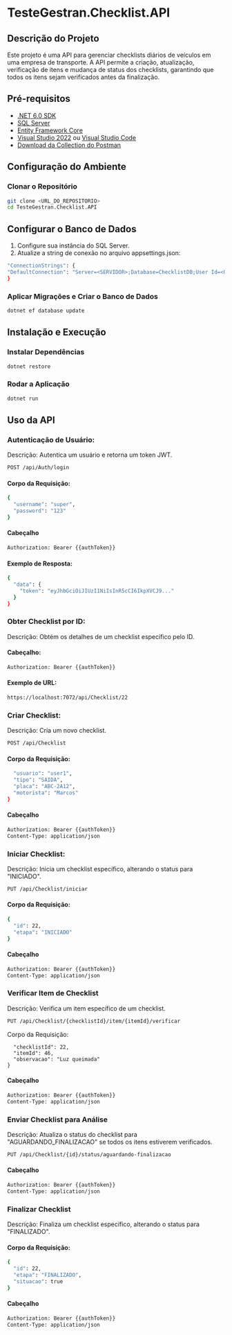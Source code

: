 # TesteGestran.Checklist.API

## Descrição do Projeto
Este projeto é uma API para gerenciar checklists diários de veículos em uma empresa de transporte. A API permite a criação, atualização, verificação de itens e mudança de status dos checklists, garantindo que todos os itens sejam verificados antes da finalização.

## Pré-requisitos
- [.NET 6.0 SDK](https://dotnet.microsoft.com/download/dotnet/6.0)
- [SQL Server](https://www.microsoft.com/en-us/sql-server/sql-server-downloads)
- [Entity Framework Core](https://docs.microsoft.com/en-us/ef/core/)
- [Visual Studio 2022](https://visualstudio.microsoft.com/vs/) ou [Visual Studio Code](https://code.visualstudio.com/)
- [Download da Collection do Postman](https://we.tl/t-tDmKcFQdgK)

## Configuração do Ambiente

### Clonar o Repositório
```bash
git clone <URL_DO_REPOSITORIO>
cd TesteGestran.Checklist.API
```

## Configurar o Banco de Dados
  1. Configure sua instância do SQL Server.
  2. Atualize a string de conexão no arquivo appsettings.json:
  ```bash
  "ConnectionStrings": {
  "DefaultConnection": "Server=<SERVIDOR>;Database=ChecklistDB;User Id=<USUARIO>;Password=<SENHA>;"
  }
  ```

### Aplicar Migrações e Criar o Banco de Dados

```bash
dotnet ef database update
```

## Instalação e Execução
### Instalar Dependências

```bash
dotnet restore
```
### Rodar a Aplicação

```bash
dotnet run
```

## Uso da API

### Autenticação de Usuário:
Descrição: Autentica um usuário e retorna um token JWT.
```bash
POST /api/Auth/login
```

#### Corpo da Requisição:

```bash
{
  "username": "super",
  "password": "123"
}
```

#### Cabeçalho
```bash
Authorization: Bearer {{authToken}}
```
#### Exemplo de Resposta:

```bash
{
  "data": {
    "token": "eyJhbGciOiJIUzI1NiIsInR5cCI6IkpXVCJ9..."
  }
}
```

### Obter Checklist por ID:
Descrição: Obtém os detalhes de um checklist específico pelo ID.

#### Cabeçalho:
```bash
Authorization: Bearer {{authToken}}
```

#### Exemplo de URL:
```bash
https://localhost:7072/api/Checklist/22
```

### Criar Checklist:
Descrição: Cria um novo checklist.

```bash
POST /api/Checklist
```
#### Corpo da Requisição:

```bash {
  "usuario": "user1",
  "tipo": "SAIDA",
  "placa": "ABC-2A12",
  "motorista": "Marcos"
}
```

#### Cabeçalho
```bash
Authorization: Bearer {{authToken}}
Content-Type: application/json
```

### Iniciar Checklist:
Descrição: Inicia um checklist específico, alterando o status para "INICIADO".

```bash
PUT /api/Checklist/iniciar
```
#### Corpo da Requisição:

```bash
{
  "id": 22,
  "etapa": "INICIADO"
}
```
#### Cabeçalho
```bash
Authorization: Bearer {{authToken}}
Content-Type: application/json
```
### Verificar Item de Checklist
Descrição: Verifica um item específico de um checklist.

```bash
PUT /api/Checklist/{checklistId}/item/{itemId}/verificar
```

Corpo da Requisição:

```bash{
  "checklistId": 22,
  "itemId": 46,
  "observacao": "Luz queimada"
}
```

#### Cabeçalho
```bash
Authorization: Bearer {{authToken}}
Content-Type: application/json
```

### Enviar Checklist para Análise
Descrição: Atualiza o status do checklist para "AGUARDANDO_FINALIZACAO" se todos os itens estiverem verificados.

```bash
PUT /api/Checklist/{id}/status/aguardando-finalizacao
```
#### Cabeçalho
```bash
Authorization: Bearer {{authToken}}
Content-Type: application/json
```

### Finalizar Checklist
Descrição: Finaliza um checklist específico, alterando o status para "FINALIZADO".

#### Corpo da Requisição:

```bash
{
  "id": 22,
  "etapa": "FINALIZADO",
  "situacao": true
}
```
#### Cabeçalho
```bash
Authorization: Bearer {{authToken}}
Content-Type: application/json
```


















